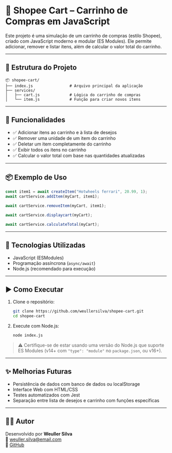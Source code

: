 
# 🛒 Shopee Cart – Carrinho de Compras em JavaScript

Este projeto é uma simulação de um carrinho de compras (estilo Shopee), criado com JavaScript moderno e modular (ES Modules). Ele permite adicionar, remover e listar itens, além de calcular o valor total do carrinho.

---

## 📁 Estrutura do Projeto

```
📦 shopee-cart/
├── index.js                # Arquivo principal da aplicação
├── services/
│   ├── cart.js             # Lógica do carrinho de compras
│   └── item.js             # Função para criar novos itens
```

---

## 🚀 Funcionalidades

- ✅ Adicionar itens ao carrinho e à lista de desejos  
- ✅ Remover uma unidade de um item do carrinho  
- ✅ Deletar um item completamente do carrinho  
- ✅ Exibir todos os itens no carrinho  
- ✅ Calcular o valor total com base nas quantidades atualizadas  

---

## 📦 Exemplo de Uso

```js
const item1 = await createItem("Hotwheels ferrari", 20.99, 1);
await cartService.addItem(myCart, item1);

await cartService.removeItem(myCart, item1);

await cartService.displaycart(myCart);

await cartService.calculateTotal(myCart);
```

---

## 🔧 Tecnologias Utilizadas

- JavaScript (ESModules)
- Programação assíncrona (`async/await`)
- Node.js (recomendado para execução)

---

## ▶️ Como Executar

1. Clone o repositório:
   ```bash
   git clone https://github.com/weullersilva/shopee-cart.git
   cd shopee-cart
   ```

2. Execute com Node.js:
   ```bash
   node index.js
   ```

> ⚠️ Certifique-se de estar usando uma versão do Node.js que suporte ES Modules (v14+ com `"type": "module"` no `package.json`, ou v16+).

---

## ✨ Melhorias Futuras

- Persistência de dados com banco de dados ou localStorage  
- Interface Web com HTML/CSS  
- Testes automatizados com Jest  
- Separação entre lista de desejos e carrinho com funções específicas  

---

## 👨‍💻 Autor

Desenvolvido por **Weuller Silva**  
📧 weuller.silva@email.com  
🔗 [GitHub](https://github.com/weullersilva)
